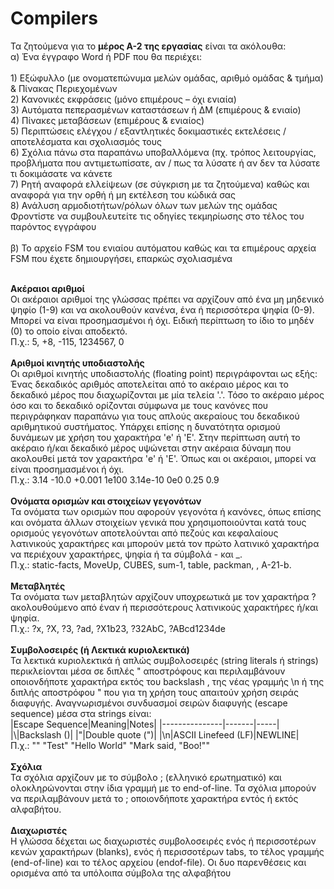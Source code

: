 # Compilers
Τα ζητούμενα για το **μέρος Α-2 της εργασίας** είναι τα ακόλουθα: <br>
α) Ένα έγγραφο Word ή PDF που θα περιέχει: <br>
<br> 1) Εξώφυλλο (με ονοματεπώνυμα μελών ομάδας, αριθμό ομάδας & τμήμα) & Πίνακας Περιεχομένων <br>
2) Κανονικές εκφράσεις (μόνο επιμέρους – όχι ενιαία) <br>
3) Αυτόματα πεπερασμένων καταστάσεων ή ΔΜ (επιμέρους & ενιαίο) <br>
4) Πίνακες μεταβάσεων (επιμέρους & ενιαίος) <br>
5) Περιπτώσεις ελέγχου / εξαντλητικές δοκιμαστικές εκτελέσεις / αποτελέσματα και σχολιασμός τους <br>
6) Σχόλια πάνω στα παραπάνω υποβαλλόμενα (πχ. τρόπος λειτουργίας, προβλήματα που αντιμετωπίσατε, αν / πως τα λύσατε ή αν δεν τα λύσατε τι δοκιμάσατε να κάνετε <br>
7) Ρητή αναφορά ελλείψεων (σε σύγκριση με τα ζητούμενα) καθώς και αναφορά για την ορθή ή μη εκτέλεση του κώδικά σας <br>
8) Ανάλυση αρμοδιοτήτων/ρόλων όλων των μελών της ομάδας <br>
 Φροντίστε να συμβουλευτείτε τις οδηγίες τεκμηρίωσης στο τέλος του παρόντος εγγράφου <br>
<br> β) Το αρχείο FSM του ενιαίου αυτόματου καθώς και τα επιμέρους αρχεία FSM που έχετε δημιουργήσει, επαρκώς σχολιασμένα <br>

<br> **Ακέραιοι αριθμοί** <br>
Οι ακέραιοι αριθμοί της γλώσσας πρέπει να αρχίζουν από ένα μη μηδενικό ψηφίο (1-9) και να ακολουθούν κανένα, ένα ή περισσότερα ψηφία (0-9). Μπορεί να είναι προσημασμένοι ή όχι. Ειδική περίπτωση το ίδιο το μηδέν (0) το οποίο είναι αποδεκτό.<br>
Π.χ.: 5, +8, -115, 1234567, 0 <br>
<br> **Αριθμοί κινητής υποδιαστολής** <br>
Οι αριθμοί κινητής υποδιαστολής (floating point) περιγράφονται ως εξής: Ένας δεκαδικός αριθμός αποτελείται από το ακέραιο μέρος και το δεκαδικό μέρος που διαχωρίζονται με μία τελεία '.'. Τόσο το ακέραιο μέρος όσο και το δεκαδικό ορίζονται σύμφωνα με τους κανόνες που περιγράφηκαν παραπάνω για τους απλούς ακεραίους του δεκαδικού αριθμητικού συστήματος. Υπάρχει επίσης η δυνατότητα ορισμού δυνάμεων με χρήση του χαρακτήρα 'e' ή 'E'. Στην περίπτωση αυτή το ακέραιο ή/και δεκαδικό μέρος υψώνεται στην ακέραια δύναμη που ακολουθεί μετά τον χαρακτήρα 'e' ή 'E'. Όπως και οι ακέραιοι, μπορεί να είναι προσημασμένοι ή όχι. <br>
Π.χ.: 3.14 -10.0 +0.001 1e100 3.14e-10 0e0 0.25 0.9 <br>
<br> **Ονόματα ορισμών και στοιχείων γεγονότων** <br>
Τα ονόματα των ορισμών που αφορούν γεγονότα ή κανόνες, όπως επίσης και ονόματα άλλων στοιχείων γενικά που χρησιμοποιούνται κατά τους ορισμούς γεγονότων αποτελούνται από πεζούς και κεφαλαίους λατινικούς χαρακτήρες και μπορούν μετά τον πρώτο λατινικό χαρακτήρα να περιέχουν χαρακτήρες, ψηφία ή τα σύμβολά - και _. <br>
Π.χ.: static-facts, MoveUp, CUBES, sum-1, table, packman, , A-21-b. <br>
<br> **Μεταβλητές** <br>
Τα ονόματα των μεταβλητών αρχίζουν υποχρεωτικά με τον χαρακτήρα ? ακολουθούμενο από έναν ή περισσότερους λατινικούς χαρακτήρες ή/και ψηφία. <br>
Π.χ.: ?x, ?X, ?3, ?ad, ?X1b23, ?32ΑbC, ?ABcd1234de <br>
<br> **Συμβολοσειρές (ή Λεκτικά κυριολεκτικά)** <br>
Τα λεκτικά κυριολεκτικά ή απλώς συμβολοσειρές (string literals ή strings) περικλείονται μέσα σε διπλές " αποστρόφους και περιλαμβάνουν οποιονδήποτε χαρακτήρα εκτός του backslash \, της νέας γραμμής \n ή της διπλής αποστρόφου " που για τη χρήση τους απαιτούν χρήση σειράς διαφυγής. Αναγνωρισμένοι συνδυασμοί σειρών διαφυγής (escape sequence) μέσα στα strings είναι: <br>
|Escape Sequence|Meaning|Notes|
|---------------|-------|-----|
|\\|Backslash (\)|
|\"|Double quote (")|
|\n|ASCII Linefeed (LF)|NEWLINE| <br>
Π.χ.: "" "Test" "Hello World" "Mark said, \"Boo!\"" <br>
<br> **Σχόλια** <br>
Τα σχόλια αρχίζουν με το σύμβολο ; (ελληνικό ερωτηματικό) και ολοκληρώνονται στην ίδια γραμμή με το end-of-line. Τα σχόλια μπορούν να περιλαμβάνουν μετά το ; οποιονδήποτε χαρακτήρα εντός ή εκτός αλφαβήτου. <br>
<br> **Διαχωριστές** <br>
Η γλώσσα δέχεται ως διαχωριστές συμβολοσειρές ενός ή περισσοτέρων κενών χαρακτήρων (blanks), ενός ή περισσοτέρων tabs, το τέλος γραμμής (end-of-line) και το τέλος αρχείου (endof-file). Οι δυο παρενθέσεις και ορισμένα από τα υπόλοιπα σύμβολα της αλφαβήτου <br>

